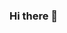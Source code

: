 ### Hi there 👋

<!--
**Dinggo327/Dinggo327** is a ✨ _special_ ✨ repository because its `README.md` (this file) appears on your GitHub profile.

Here are some ideas to get you started:

- 🔭 I’m currently working on flushbonading
- 🌱 I’m currently learning C/C++
- 👯 I’m looking to collaborate on ...
- 🤔 I’m looking for help with ...
- 💬 Ask me about ...
- 📫 How to reach me: 17106243270
- 😄 Pronouns: ...
- ⚡ Fun fact: ...
-->
